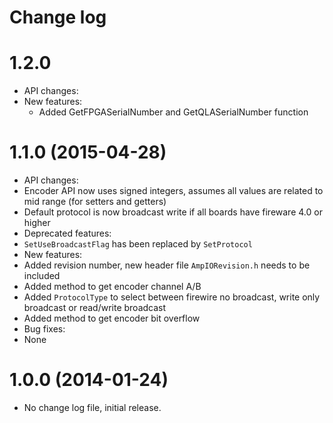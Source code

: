Change log
==========

1.2.0 
==================
* API changes: 
* New features: 
  * Added GetFPGASerialNumber and GetQLASerialNumber function 

1.1.0 (2015-04-28)
==================

* API changes:
 * Encoder API now uses signed integers, assumes all values are related to mid range (for setters and getters)
 * Default protocol is now broadcast write if all boards have fireware 4.0 or higher
* Deprecated features:
 * `SetUseBroadcastFlag` has been replaced by `SetProtocol`
* New features:
 * Added revision number, new header file `AmpIORevision.h` needs to be included
 * Added method to get encoder channel A/B
 * Added `ProtocolType` to select between firewire no broadcast, write only broadcast or read/write broadcast
 * Added method to get encoder bit overflow
* Bug fixes:
 * None

1.0.0 (2014-01-24)
==================

* No change log file, initial release.
